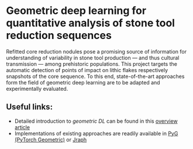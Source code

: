 # Geometric deep learning for quantitative analysis of stone tool reduction sequences
Refitted core reduction nodules pose a promising source of information for understanding of variability in stone tool production — and thus cultural transmission — among prehistoric populations. This project targets the automatic detection of points of impact on lithic flakes respectively snapshots of the core sequence. To this end, state-of-the-art approaches form the field of geometric deep learning are to be adapted and experimentally evaluated.

## Useful links:
* Detailed introduction to _geometric DL_ can be found in this [overview article](https://arxiv.org/abs/1611.08097)
* Implementations of existing approaches are readily available in [PyG (PyTorch Geometric)](https://pytorch-geometric.readthedocs.io/) or [Jraph](https://github.com/deepmind/jraph) 
